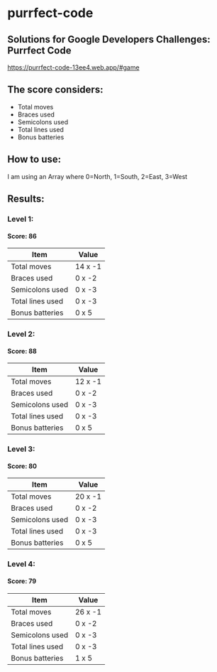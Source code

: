 # purrfect-code

## Solutions for Google Developers Challenges: Purrfect Code

https://purrfect-code-13ee4.web.app/#game

## The score considers:

- Total moves
- Braces used
- Semicolons used
- Total lines used
- Bonus batteries

## How to use:

I am using an Array where 0=North, 1=South, 2=East, 3=West

## Results:

### Level 1:

#### Score: 86

| Item             | Value   |
| ---------------- | ------- |
| Total moves      | 14 x -1 |
| Braces used      | 0 x -2  |
| Semicolons used  | 0 x -3  |
| Total lines used | 0 x -3  |
| Bonus batteries  | 0 x 5   |

### Level 2:

#### Score: 88

| Item             | Value   |
| ---------------- | ------- |
| Total moves      | 12 x -1 |
| Braces used      | 0 x -2  |
| Semicolons used  | 0 x -3  |
| Total lines used | 0 x -3  |
| Bonus batteries  | 0 x 5   |

### Level 3:

#### Score: 80

| Item             | Value   |
| ---------------- | ------- |
| Total moves      | 20 x -1 |
| Braces used      | 0 x -2  |
| Semicolons used  | 0 x -3  |
| Total lines used | 0 x -3  |
| Bonus batteries  | 0 x 5   |

### Level 4:

#### Score: 79

| Item             | Value   |
| ---------------- | ------- |
| Total moves      | 26 x -1 |
| Braces used      | 0 x -2  |
| Semicolons used  | 0 x -3  |
| Total lines used | 0 x -3  |
| Bonus batteries  | 1 x 5   |
